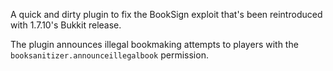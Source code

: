 A quick and dirty plugin to fix the BookSign exploit that's been reintroduced with 1.7.10's Bukkit release.

The plugin announces illegal bookmaking attempts to players with the `booksanitizer.announceillegalbook` permission.
